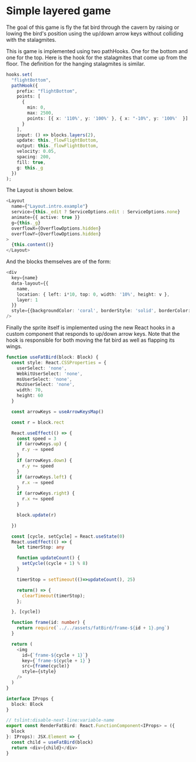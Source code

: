 # Simple layered game

The goal of this game is fly the fat bird through the cavern by raising or lowing the bird's position using the up/down arrow keys without colliding with the stalagmites.

This is game is implemented using two pathHooks. One for the bottom and one for the top. Here is the hook for the stalagmites that come up from the floor. The definition for the hanging stalagmites is similar.

```ts
hooks.set(
  "flightBottom",
  pathHook({
    prefix: "flightBottom",
    points: [
      {
        min: 0,
        max: 2500,
        points: [{ x: '110%', y: '100%' }, { x: "-10%", y: '100%'  }]
      }
    ],
    input: () => blocks.layers(2),
    update: this._flowFlightBottom,
    output: this._flowFlightBottom,
    velocity: 0.05,
    spacing: 200,
    fill: true,
    g: this._g
  })
);
```

The Layout is shown below.

```ts
<Layout
  name={"Layout.intro.example"}
  service={this._edit ? ServiceOptions.edit : ServiceOptions.none}
  animate={{ active: true }}
  g={this._g}
  overflowX={OverflowOptions.hidden}
  overflowY={OverflowOptions.hidden}
>
  {this.content()}
</Layout>
```

And the blocks themselves are of the form:

```ts
<div
  key={name}
  data-layout={{
    name,
    location: { left: i*10, top: 0, width: '10%', height: v },
    layer: 1
  }}
  style={{backgroundColor: 'coral', borderStyle: 'solid', borderColor: 'black', borderWidth: 1}}
/>
```

Finally the sprite itself is implemented using the new React hooks in a custom component that responds to up/down arrow keys. Note that the hook is responsible for both moving the fat bird as well as flapping its wings.

```ts
function useFatBird(block: Block) {
  const style: React.CSSProperties = {
    userSelect: 'none',
    WebkitUserSelect: 'none',
    msUserSelect: 'none',
    MozUserSelect: 'none',
    width: 70,
    height: 60
  }

  const arrowKeys = useArrowKeysMap()

  const r = block.rect

  React.useEffect(() => {
    const speed = 3
    if (arrowKeys.up) {
      r.y -= speed
    }
    if (arrowKeys.down) {
      r.y += speed
    }
    if (arrowKeys.left) {
      r.x -= speed
    }
    if (arrowKeys.right) {
      r.x += speed
    }

    block.update(r)

  })

  const [cycle, setCycle] = React.useState(0)
  React.useEffect(() => {
    let timerStop: any

    function updateCount() {
      setCycle((cycle + 1) % 8)
    }

    timerStop = setTimeout(()=>updateCount(), 25)

    return() => {
      clearTimeout(timerStop);
    };

  }, [cycle])

  function frame(id: number) {
    return require(`../../assets/fatBird/frame-${id + 1}.png`)
  }

  return (
    <img
      id={`frame-${cycle + 1}`}
      key={`frame-${cycle + 1}`}
      src={frame(cycle)}
      style={style}
    />
  )
}

interface IProps {
  block: Block
}

// tslint:disable-next-line:variable-name
export const RenderFatBird: React.FunctionComponent<IProps> = ({
  block
}: IProps): JSX.Element => {
  const child = useFatBird(block)
  return <div>{child}</div>
}
```